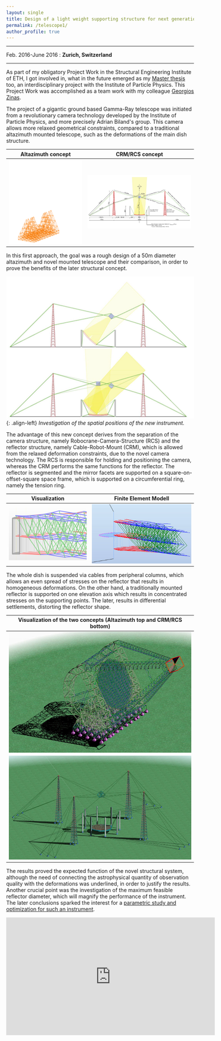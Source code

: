```yaml
---
layout: single
title: Design of a light weight supporting structure for next generation telescopes
permalink: /telescope1/
author_profile: true
---
```


---------------------------------------------------------------------
Feb. 2016-June 2016
  : **Zurich, Switzerland**

---------------------------------------------------------------------

As part of my obligatory Project Work in the Structural Engineering Institute of ETH, I got involved in, what in the future emerged as my [Master thesis](../telescope2/) too, an interdisciplinary project with the Institute of Particle Physics. This Project Work was accomplished as a team work with my colleague [Georgios Zinas](https://www.linkedin.com/in/georgios-zinas-b6956041/).

The project of a gigantic ground based Gamma-Ray telescope was initiated from a revolutionary camera technology developed by the Institute of Particle Physics, and more precisely Adrian Biland's group. This camera allows more relaxed geometrical constraints, compared to a traditional altazimuth mounted telescope, such as the deformations of the main dish structure.

Altazimuth concept             |  CRM/RCS concept
:-------------------------:|:-------------------------:
![altazimuth](../assets/images/telescope1/gif.gif "altazimuth")  |  ![crm_rcs](../assets/images/telescope1/dimensions.jpg "crm_rcs")

In this first approach, the goal was a rough design of a 50m diameter altazimuth and novel mounted telescope and their comparison, in order to prove the benefits of the later structural concept.

![positions](../assets/images/telescope1/positions.jpg "positions"){: .align-left}
*Investigation of the spatial positions of the new instrument.*

The advantage of this new concept derives from the separation of the camera structure, namely Robocrane-Camera-Structure (RCS) and the reflector structure, namely Cable-Robot-Mount (CRM), which is allowed from the relaxed deformation constraints, due to the novel camera technology. The RCS is responsible for holding and positioning the camera, whereas the CRM performs the same functions for the reflector. The reflector is segmented and the mirror facets are supported on a square-on-offset-square space frame, which is supported on a circumferential ring, namely the tension ring.

Visualization             |  Finite Element Modell
:-------------------------:|:-------------------------:
![visualization](../assets/images/telescope1/tr1.png "visualization")  |  ![fe](../assets/images/telescope1/tr2.jpg "fe")

The whole dish is suspended via cables from peripheral columns, which allows an even spread of stresses on the reflector that results in homogeneous deformations. On the other hand, a traditionally mounted reflector is supported on one elevation axis which results in concentrated stresses on the supporting points. The later, results in differential settlements, distorting the reflector shape.

Visualization of the two concepts (Altazimuth top and CRM/RCS bottom)           |
:-------------------------:|
![altaz](../assets/images/telescope1/altaz.jpg "altaz")  |
![tbls](../assets/images/telescope1/tbls.jpg "tbls")  |

The results proved the expected function of the novel structural system, although the need of connecting the astrophysical quantity of observation quality with the deformations was underlined, in order to justify the results. Another crucial point was the investigation of the maximum feasible reflector diameter, which will magnify the performance of the instrument. The later conclusions sparked the interest for a [parametric study and optimization for such an instrument](../telescope2/).

<iframe width="560" height="315" src="https://www.youtube.com/embed/jrg2RDj98hE" frameborder="0" allowfullscreen></iframe>
